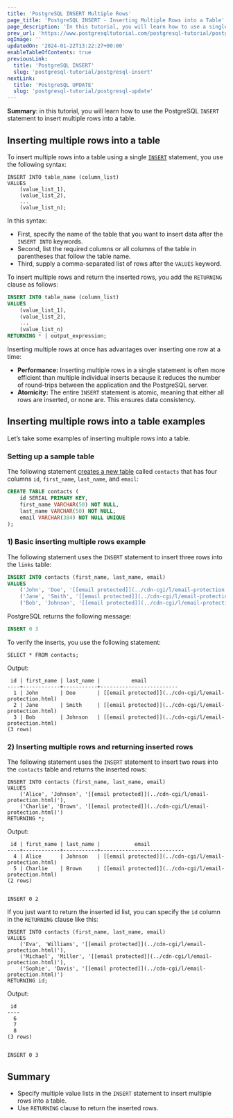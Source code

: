 ```yaml
---
title: 'PostgreSQL INSERT Multiple Rows'
page_title: 'PostgreSQL INSERT - Inserting Multiple Rows into a Table'
page_description: 'In this tutorial, you will learn how to use a single PostgreSQL INSERT statement to insert multiple rows into a table.'
prev_url: 'https://www.postgresqltutorial.com/postgresql-tutorial/postgresql-insert-multiple-rows/'
ogImage: ''
updatedOn: '2024-01-22T13:22:27+00:00'
enableTableOfContents: true
previousLink:
  title: 'PostgreSQL INSERT'
  slug: 'postgresql-tutorial/postgresql-insert'
nextLink:
  title: 'PostgreSQL UPDATE'
  slug: 'postgresql-tutorial/postgresql-update'
---
```


**Summary**: in this tutorial, you will learn how to use the PostgreSQL `INSERT` statement to insert multiple rows into a table.

## Inserting multiple rows into a table

To insert multiple rows into a table using a single [`INSERT`](postgresql-insert) statement, you use the following syntax:

```shellsql
INSERT INTO table_name (column_list)
VALUES
    (value_list_1),
    (value_list_2),
    ...
    (value_list_n);
```

In this syntax:

- First, specify the name of the table that you want to insert data after the `INSERT INTO` keywords.
- Second, list the required columns or all columns of the table in parentheses that follow the table name.
- Third, supply a comma\-separated list of rows after the `VALUES` keyword.

To insert multiple rows and return the inserted rows, you add the `RETURNING` clause as follows:

```sql
INSERT INTO table_name (column_list)
VALUES
    (value_list_1),
    (value_list_2),
    ...
    (value_list_n)
RETURNING * | output_expression;
```

Inserting multiple rows at once has advantages over inserting one row at a time:

- **Performance:** Inserting multiple rows in a single statement is often more efficient than multiple individual inserts because it reduces the number of round\-trips between the application and the PostgreSQL server.
- **Atomicity:** The entire `INSERT` statement is atomic, meaning that either all rows are inserted, or none are. This ensures data consistency.

## Inserting multiple rows into a table examples

Let’s take some examples of inserting multiple rows into a table.

### Setting up a sample table

The following statement [creates a new table](postgresql-create-table) called `contacts` that has four columns `id`, `first_name`, `last_name`, and `email`:

```sql
CREATE TABLE contacts (
    id SERIAL PRIMARY KEY,
    first_name VARCHAR(50) NOT NULL,
    last_name VARCHAR(50) NOT NULL,
    email VARCHAR(384) NOT NULL UNIQUE
);
```

### 1\) Basic inserting multiple rows example

The following statement uses the `INSERT` statement to insert three rows into the `links` table:

```sql
INSERT INTO contacts (first_name, last_name, email)
VALUES
    ('John', 'Doe', '[[email protected]](../cdn-cgi/l/email-protection.html)'),
    ('Jane', 'Smith', '[[email protected]](../cdn-cgi/l/email-protection.html)'),
    ('Bob', 'Johnson', '[[email protected]](../cdn-cgi/l/email-protection.html)');
```

PostgreSQL returns the following message:

```sql
INSERT 0 3
```

To verify the inserts, you use the following statement:

```
SELECT * FROM contacts;
```

Output:

```text
 id | first_name | last_name |          email
----+------------+-----------+-------------------------
  1 | John       | Doe       | [[email protected]](../cdn-cgi/l/email-protection.html)
  2 | Jane       | Smith     | [[email protected]](../cdn-cgi/l/email-protection.html)
  3 | Bob        | Johnson   | [[email protected]](../cdn-cgi/l/email-protection.html)
(3 rows)

```

### 2\) Inserting multiple rows and returning inserted rows

The following statement uses the `INSERT` statement to insert two rows into the `contacts` table and returns the inserted rows:

```
INSERT INTO contacts (first_name, last_name, email)
VALUES
    ('Alice', 'Johnson', '[[email protected]](../cdn-cgi/l/email-protection.html)'),
    ('Charlie', 'Brown', '[[email protected]](../cdn-cgi/l/email-protection.html)')
RETURNING *;
```

Output:

```text
 id | first_name | last_name |           email
----+------------+-----------+---------------------------
  4 | Alice      | Johnson   | [[email protected]](../cdn-cgi/l/email-protection.html)
  5 | Charlie    | Brown     | [[email protected]](../cdn-cgi/l/email-protection.html)
(2 rows)


INSERT 0 2
```

If you just want to return the inserted id list, you can specify the `id` column in the `RETURNING` clause like this:

```
INSERT INTO contacts (first_name, last_name, email)
VALUES
    ('Eva', 'Williams', '[[email protected]](../cdn-cgi/l/email-protection.html)'),
    ('Michael', 'Miller', '[[email protected]](../cdn-cgi/l/email-protection.html)'),
    ('Sophie', 'Davis', '[[email protected]](../cdn-cgi/l/email-protection.html)')
RETURNING id;
```

Output:

```
 id
----
  6
  7
  8
(3 rows)


INSERT 0 3
```

## Summary

- Specify multiple value lists in the `INSERT` statement to insert multiple rows into a table.
- Use `RETURNING` clause to return the inserted rows.
